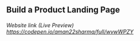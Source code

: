 ##  Build a Product Landing Page
###### Website link (Live Preview) https://codepen.io/aman22sharma/full/wvwWPZY
